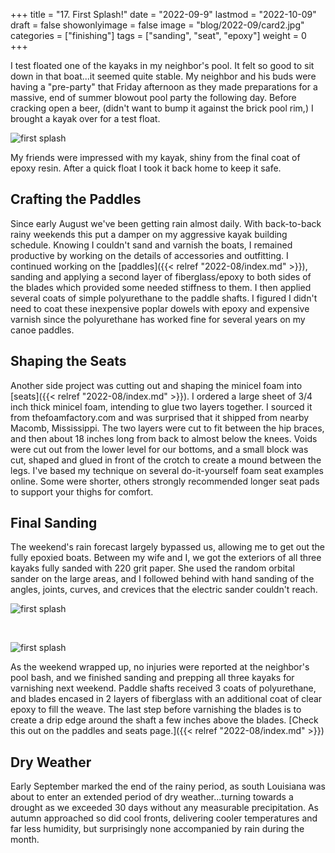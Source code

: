+++
title = "17. First Splash!"
date = "2022-09-9"
lastmod = "2022-10-09"
draft = false
showonlyimage = false
image = "blog/2022-09/card2.jpg"
categories = ["finishing"]
tags = ["sanding", "seat", "epoxy"]
weight = 0
+++

I test floated one of the kayaks in my neighbor's pool. It felt so good to sit down in that boat...it seemed quite stable. <!--more--> My neighbor and his buds were having a "pre-party" that Friday afternoon as they made preparations for a massive, end of summer blowout pool party the following day. Before cracking open a beer, (didn't want to bump it against the brick pool rim,) I brought a kayak over for a test float. 

![first splash](/stitchnglue/images/stitchnglue/gallery24-sept/first-float_03.jpg)

My friends were impressed with my kayak, shiny from the final coat of epoxy resin. After a quick float I took it back home to keep it safe.

## Crafting the Paddles

Since early August we've been getting rain almost daily. With back-to-back rainy weekends this put a damper on my aggressive kayak building schedule. Knowing I couldn't sand and varnish the boats, I remained productive by working on the details of accessories and outfitting. I continued working on the [paddles]({{< relref "2022-08/index.md" >}}), sanding and applying a second layer of fiberglass/epoxy to both sides of the blades which provided some needed stiffness to them. I then applied several coats of simple polyurethane to the paddle shafts. I figured I didn't need to coat these inexpensive poplar dowels with epoxy and expensive varnish since the polyurethane has worked fine for several years on my canoe paddles. 

## Shaping the Seats

Another side project was cutting out and shaping the minicel foam into [seats]({{< relref "2022-08/index.md" >}}). I ordered a large sheet of 3/4 inch thick minicel foam, intending to glue two layers together. I sourced it from thefoamfactory.com and was surprised that it shipped from nearby Macomb, Mississippi. The two layers were cut to fit between the hip braces, and then about 18 inches long from back to almost below the knees. Voids were cut out from the lower level for our bottoms, and a small block was cut, shaped and glued in front of the crotch to create a mound between the legs. I've based my technique on several do-it-yourself foam seat examples online. Some were shorter, others strongly recommended longer seat pads to support your thighs for comfort. 

## Final Sanding

The weekend's rain forecast largely bypassed us, allowing me to get out the fully epoxied boats. Between my wife and I, we got the exteriors of all three kayaks fully sanded with 220 grit paper. She used the random orbital sander on the large areas, and I followed behind with hand sanding of the angles, joints, curves, and crevices that the electric sander couldn't reach. 

![first splash](/stitchnglue/images/stitchnglue/gallery24-sept/sanding-pre-varnish1.jpg)

</br>

![first splash](/stitchnglue/images/stitchnglue/gallery24-sept/sanding-pre-varnish3.jpg)

As the weekend wrapped up, no injuries were reported at the neighbor's pool bash, and we finished sanding and prepping all three kayaks for varnishing next weekend. Paddle shafts received 3 coats of polyurethane, and blades encased in 2 layers of fiberglass with an additional coat of clear epoxy to fill the weave. The last step before varnishing the blades is to create a drip edge around the shaft a few inches above the blades. [Check this out on the paddles and seats page.]({{< relref "2022-08/index.md" >}})

## Dry Weather

Early September marked the end of the rainy period, as south Louisiana was about to enter an extended period of dry weather...turning towards a drought as we exceeded 30 days without any measurable precipitation. As autumn approached so did cool fronts, delivering cooler temperatures and far less humidity, but surprisingly none accompanied by rain during the month.

